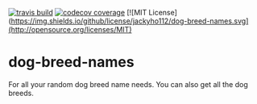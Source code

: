 [![travis build](https://img.shields.io/travis/jackyho112/dog-breed-names.svg)](https://travis-ci.org/jackyho112/dog-breed-names)
[![codecov coverage](https://img.shields.io/codecov/c/github/jackyho112/dog-breed-names.svg)](https://codecov.io/github/jackyho112/dog-breed-names.svg)
[![MIT License](https://img.shields.io/github/license/jackyho112/dog-breed-names.svg](http://opensource.org/licenses/MIT)

# dog-breed-names

For all your random dog breed name needs. You can also get all the dog breeds.
